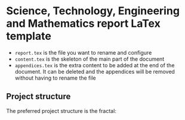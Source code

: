 # Science, Technology, Engineering and Mathematics report LaTex template

- `report.tex` is the file you want to rename and configure
- `content.tex` is the skeleton of the main part of the document
- `appendices.tex` is the extra content to be added at the end of the document.
  It can be deleted and the appendices will be removed without having to rename
  the file

## Project structure
The preferred project structure is the fractal: